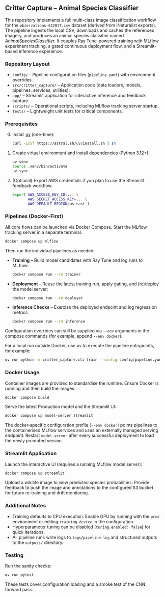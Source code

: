 ## Critter Capture – Animal Species Classifier

This repository implements a full multi-class image classification workflow for the `observations-632017.csv` dataset (derived from iNaturalist exports). The pipeline ingests the local CSV, downloads and caches the referenced imagery, and produces an animal species classifier named *AnimalSpeciesClassifier*. It couples Ray Tune-powered training with MLflow experiment tracking, a gated continuous deployment flow, and a Streamlit-based inference experience.

### Repository Layout

- `config/` – Pipeline configuration files (`pipeline.yaml`) with environment overrides.
- `src/critter_capture/` – Application code (data loaders, models, pipelines, services, utilities).
- `app/` – Streamlit application for interactive inference and feedback capture.
- `scripts/` – Operational scripts, including MLflow tracking server startup.
- `tests/` – Lightweight unit tests for critical components.

### Prerequisites

0. Install [uv](https://github.com/astral-sh/uv) (one-time):

   ```bash
   curl -LsSf https://astral.sh/uv/install.sh | sh
   ```

1. Create virtual environment and install dependencies (Python 3.12+):

   ```bash
   uv venv
   source .venv/bin/activate
   uv sync
   ```

2. (Optional) Export AWS credentials if you plan to use the Streamlit feedback workflow:

   ```bash
   export AWS_ACCESS_KEY_ID=... \
          AWS_SECRET_ACCESS_KEY=... \
          AWS_DEFAULT_REGION=us-east-1
   ```

### Pipelines (Docker-First)

All core flows can be launched via Docker Compose. Start the MLflow tracking server in a separate terminal:

```bash
docker compose up mlflow
```

Then run the individual pipelines as needed:

- **Training** – Build model candidates with Ray Tune and log runs to MLflow:

  ```bash
  docker compose run --rm trainer
  ```

- **Deployment** – Reuse the latest training run, apply gating, and (re)deploy the model server:

  ```bash
  docker compose run --rm deployer
  ```

- **Inference Checks** – Exercise the deployed endpoint and log regression metrics:

  ```bash
  docker compose run --rm inference
  ```

Configuration overrides can still be supplied via `--env` arguments in the compose commands (for example, append `--env docker`).

For a local run outside Docker, use uv to execute the pipeline entrypoints, for example:

```bash
uv run python -m critter_capture.cli train --config config/pipeline.yaml --env local
```

### Docker Usage

Container images are provided to standardise the runtime. Ensure Docker is running and then build the images:

```bash
docker compose build
```

Serve the latest Production model and the Streamlit UI:

```bash
docker compose up model-server streamlit
```

The docker-specific configuration profile (`--env docker`) points pipelines to the containerised MLflow services and uses an externally managed serving endpoint. Restart `model-server` after every successful deployment to load the newly promoted version.

### Streamlit Application

Launch the interactive UI (requires a running MLflow model server):

```bash
docker compose up streamlit
```

Upload a wildlife image to view predicted species probabilities. Provide feedback to push the image and annotations to the configured S3 bucket for future re-training and drift monitoring.

### Additional Notes

- Training defaults to CPU execution. Enable GPU by running with the `prod` environment or editing `training.device` in the configuration.
- Hyperparameter tuning can be disabled (`tuning.enabled: false`) for quick iterations.
- All pipeline runs write logs to `logs/pipeline.log` and structured outputs to the `outputs/` directory.

### Testing

Run the sanity checks:

```bash
uv run pytest
```

These tests cover configuration loading and a smoke test of the CNN forward pass.

